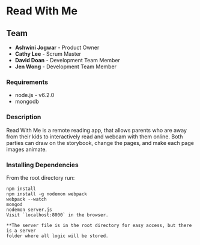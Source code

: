 # Read With Me

## Team
* **Ashwini Jogwar** - Product Owner
* **Cathy Lee** - Scrum Master
* **David Doan** - Development Team Member
* **Jen Wong** - Development Team Member


### Requirements
* node.js - v6.2.0
* mongodb

### Description
Read With Me is a remote reading app, that allows parents who are away from their kids to interactively read and webcam with them online. Both parties can draw on the storybook, change the pages, and make each page images animate.

### Installing Dependencies

From the root directory run:
```
npm install
npm install -g nodemon webpack
webpack --watch
mongod
nodemon server.js
Visit `localhost:8000` in the browser.

**The server file is in the root directory for easy access, but there is a server 
folder where all logic will be stored.
